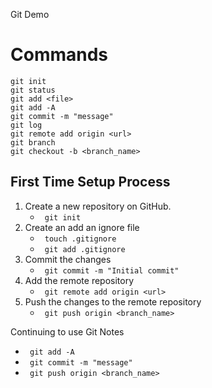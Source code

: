 Git Demo

# Commands

```
git init
git status
git add <file>
git add -A 
git commit -m "message"
git log
git remote add origin <url>
git branch
git checkout -b <branch_name>
``` 

## First Time Setup Process

1. Create a new repository on GitHub.
    - ``` git init```
2. Create an add an ignore file
   - ``` touch .gitignore```
   - ``` git add .gitignore```
3. Commit the changes
   - ``` git commit -m "Initial commit"```
4. Add the remote repository
   - ``` git remote add origin <url>```
5. Push the changes to the remote repository
   - ``` git push origin <branch_name>```

Continuing to use Git Notes
   - ``` git add -A```
   - ``` git commit -m "message"```
   - ``` git push origin <branch_name>```

